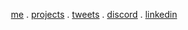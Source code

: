 
<p align="center">
    <a href="https://rolandlepcha.vercel.app/">me</a> .
    <a href="https://rolandlepcha.vercel.app/#__projects">projects</a> .
    <a href="https://x.com/vacgcvsaintz">tweets</a> .
    <a href="https://discord.com/channels/@me">discord</a> .
    <a href="https://www.linkedin.com/in/roland-lepcha/">linkedin</a> 
</p>
